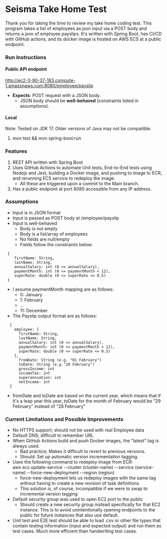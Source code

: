 # Seisma Take Home Test

Thank you for taking the time to review my take home coding test. 
This program takes a list of employees as json input via a POST body and returns
a json of employee payslips. It's written with Spring Boot, has CI/CD with GitHub actions,
and its docker image is hosted on AWS ECS at a public endpoint.

### Run Instructions
#### Public API endpoint
http://ec2-3-90-37-183.compute-1.amazonaws.com:8080/employee/payslip
- **Expects**: POST request with a JSON body.
  - JSON body should be **well-behaved** (constraints listed in assumptions).

#### Local
Note: Tested on JDK 17. Older versions of Java may not be compatible.
1) mvn test && mvn spring-boot:run

### Features
1. REST API written with Spring Boot
2. Uses GitHub Actions to automate Unit tests, End-to-End tests using Nodejs and Jest,
   building a Docker image, and pushing to image to ECR, and rerunning ECS service to redeploy the image.
    - All these are triggered upon a commit to the Main branch.
3. Has a public endpoint at port 8080 accessible from any IP address.

### Assumptions

- Input is in JSON format
- Input is passed as POST body at /employee/payslip
- Input is well-behaved
  - Body is not empty
  - Body is a list/array of employees
  - No fields are null/empty
  - Fields follow the constraints below:

```
 {
    firstName: String,
    lastName: String,
    annualSalary: int (0 <= annualSalary),
    paymentMonth: int (0 <= paymentMonth < 12),
    superRate: double (0 <= superRate <= 0.5)
 }
```

- I assume paymentMonth mapping are as follows:
  - 0: January
  - 1: February
  - ...
  - 11: December
- The Payslip output format are as follows:
```
  {
    employee: {
      firstName: String,
      lastName: String,
      annualSalary: int (0 <= annualSalary),
      paymentMonth: int (0 <= paymentMonth < 12),
      superRate: double (0 <= superRate <= 0.5)
    },
      fromDate: String (e.g. "01 February")
      toDate: String (e.g."28 February")
      grossIncome: int
      incomeTax: int
      superannuation: int
      netIncome: int
  }
```
- fromDate and toDate are based on the current year, which means that
  if it's a leap year this year, toDate for the month of February would be
  "29 February" instead of "28 February"

### Current Limitations and Possible Improvements
- No HTTPS support; should not be used with real Employee data
- Default DNS; difficult to remember URL
- When GitHub Actions build and push Docker images, the "latest"
  tag is always used. 
  - Bad practice; Makes it difficult to revert to previous versions.
  - Should: Set up automatic version incrementation tagging.
- Uses the following command to redeploy image from ECR: <br>
  aws ecs update-service --cluster (cluster-name) --service (service-name) --force-new-deployment --region (region)
  - force-new-deployment lets us redeploy images with the same tag without having
    to create a new revision of task definitions
  - This solution is, of course, incompatible if we were to swap to incremental version tagging
- Default security group was used to open EC2 port to the public
  - Should create a new security group instead specifically for that EC2 instance.
    This is to avoid unintentionally opening endpoints to the public for future instances that also use default.
- Unit test and E2E test should be able to load .csv or other file types that contain testing information
  (input and expected output) and run them as test cases. Much more efficient than handwriting test cases.